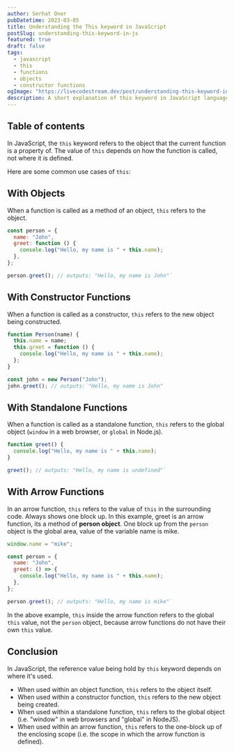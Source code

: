 ```yaml
---
author: Serhat Oner
pubDatetime: 2023-03-05
title: Understanding the This keyword in JavaScript
postSlug: understanding-this-keyword-in-js
featured: true
draft: false
tags:
  - javascript
  - this
  - functions
  - objects
  - constructor functions
ogImage: "https://livecodestream.dev/post/understanding-this-keyword-in-javascript/featured.jpg"
description: A short explanation of this keyword in JavaScript language.
---
```


## Table of contents

In JavaScript, the `this` keyword refers to the object that the current function is a property of. The value of `this` depends on how the function is called, not where it is defined.

Here are some common use cases of `this`:

## With Objects

When a function is called as a method of an object, `this` refers to the object.

```javascript
const person = {
  name: "John",
  greet: function () {
    console.log("Hello, my name is " + this.name);
  },
};

person.greet(); // outputs: "Hello, my name is John"`
```

## With Constructor Functions

When a function is called as a constructor, `this` refers to the new object being constructed.

```javascript
function Person(name) {
  this.name = name;
  this.greet = function () {
    console.log("Hello, my name is " + this.name);
  };
}

const john = new Person("John");
john.greet(); // outputs: "Hello, my name is John"
```

## With Standalone Functions

When a function is called as a standalone function, `this` refers to the global object (`window` in a web browser, or `global` in Node.js).

```javascript
function greet() {
  console.log("Hello, my name is " + this.name);
}

greet(); // outputs: "Hello, my name is undefined"`
```

## With Arrow Functions

In an arrow function, `this` refers to the value of `this` in the surrounding code. Always shows one block up. In this example, greet is an arrow function, its a method of **person object**. One block up from the `person` object is the global area, value of the variable name is mike.

```javascript
window.name = "mike";

const person = {
  name: "John",
  greet: () => {
    console.log("Hello, my name is " + this.name);
  },
};

person.greet(); // outputs: "Hello, my name is mike"`
```

In the above example, `this` inside the arrow function refers to the global `this` value, not the `person` object, because arrow functions do not have their own `this` value.

## Conclusion

In JavaScript, the reference value being hold by `this` keyword depends on where it's used.

- When used within an object function, `this` refers to the object itself.
- When used within a constructor function, `this` refers to the new object being created.
- When used within a standalone function, `this` refers to the global object (i.e. "window" in web browsers and "global" in NodeJS).
- When used within an arrow function, `this` refers to the one-block up of the enclosing scope (i.e. the scope in which the arrow function is defined).
